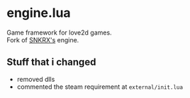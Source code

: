 # engine.lua

Game framework for love2d games.  
Fork of [SNKRX's](https://github.com/a327ex/SNKRX) engine.

## Stuff that i changed

- removed dlls
- commented the steam requirement at `external/init.lua`
